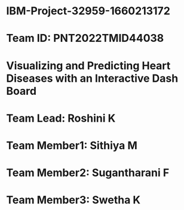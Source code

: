 # IBM-Project-32959-1660213172
# Team ID: PNT2022TMID44038
# Visualizing and Predicting Heart Diseases with an Interactive Dash Board
# Team Lead: Roshini K
# Team Member1: Sithiya M
# Team Member2: Sugantharani F
# Team Member3: Swetha K
